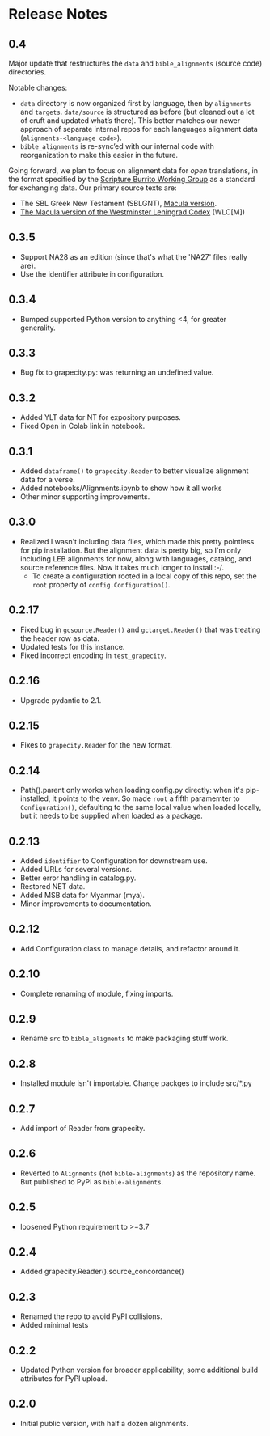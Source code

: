 # Release Notes

## 0.4

Major update that restructures the `data` and `bible_alignments`
(source code) directories. 

Notable changes:
* `data` directory is now organized first by language, then by
  `alignments` and `targets`. `data/source` is structured as before
  (but cleaned out a lot of cruft and updated what’s there). This
  better matches our newer approach of separate internal repos for
  each languages alignment data (`alignments-<language code>`). 
* `bible_alignments` is re-sync’ed with our internal code with
  reorganization to make this easier in the future.

Going forward, we plan to focus on alignment data for _open_
translations, in the format specified by the [Scripture Burrito
Working Group](https://docs.burrito.bible/en/latest/) as a standard
for exchanging data. Our primary source texts are:

* The SBL Greek New Testament (SBLGNT), [Macula
  version](https://github.com/Clear-Bible/macula-greek/tree/main/SBLGNT). 
* [The Macula version of the Westminster Leningrad Codex](https://github.com/Clear-Bible/macula-hebrew/) (WLC[M])

## 0.3.5

* Support NA28 as an edition (since that's what the 'NA27' files
  really are).
* Use the identifier attribute in configuration. 

## 0.3.4

* Bumped supported Python version to anything <4, for greater generality.

## 0.3.3

* Bug fix to grapecity.py: was returning an undefined value.

## 0.3.2

* Added YLT data for NT for expository purposes.
* Fixed Open in Colab link in notebook.

## 0.3.1

* Added `dataframe()` to `grapecity.Reader` to better visualize
  alignment data for a verse.
* Added notebooks/Alignments.ipynb to show how it all works
* Other minor supporting improvements.

## 0.3.0

* Realized I wasn't including data files, which made this pretty
  pointless for pip installation. But the alignment data is pretty
  big, so I'm only including LEB alignments for now, along with
  languages, catalog, and source reference files. Now it takes much
  longer to install :-/.
    * To create a configuration rooted in a local copy of this repo,
      set the `root` property of `config.Configuration()`. 

## 0.2.17

* Fixed bug in `gcsource.Reader()` and `gctarget.Reader()` that was
  treating the header row as data.
* Updated tests for this instance.
* Fixed incorrect encoding in `test_grapecity`.

## 0.2.16

* Upgrade pydantic to 2.1.

## 0.2.15

* Fixes to `grapecity.Reader` for the new format.

## 0.2.14

- Path().parent only works when loading config.py directly: when it's
  pip-installed, it points to the venv. So made `root` a fifth
  paramemter to `Configuration()`, defaulting to the same local value
  when loaded locally, but it needs to be supplied when loaded as
  a package.

## 0.2.13

- Added `identifier` to Configuration for downstream use.
- Added URLs for several versions.
- Better error handling in catalog.py.
- Restored NET data.
- Added MSB data for Myanmar (mya).
- Minor improvements to documentation.

## 0.2.12

- Add Configuration class to manage details, and refactor around it.

## 0.2.10

- Complete renaming of module, fixing imports.

## 0.2.9

- Rename `src` to `bible_aligments` to make packaging stuff work.

## 0.2.8

- Installed module isn't importable. Change packges to include src/*.py 

## 0.2.7

- Add import of Reader from grapecity.

## 0.2.6

- Reverted to `Alignments` (not `bible-alignments`) as the repository
  name. But published to PyPI as `bible-alignments`. 

## 0.2.5

- loosened Python requirement to >=3.7

## 0.2.4

- Added grapecity.Reader().source_concordance()

## 0.2.3

- Renamed the repo to avoid PyPI collisions.
- Added minimal tests

## 0.2.2

- Updated Python version for broader applicability; some additional
  build attributes for PyPI upload.

## 0.2.0

- Initial public version, with half a dozen alignments.
